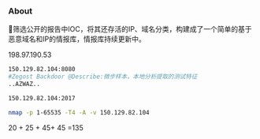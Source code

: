 ### About

​:blue_heart:​筛选公开的报告中IOC，将其​还存活的IP、域名分类，构建成了一个简单的基于恶意域名和IP的情报库，情报库持续更新中。

198.97.190.53


```bash
150.129.82.104:8080
#Zegost Backdoor @Describe:微步样本，本地分析提取的测试特征
..AZWAZ..

150.129.82.104:2017

nmap -p 1-65535 -T4 -A -v 150.129.82.104
 ```
 20 + 25 + 45+ 45 =135
 